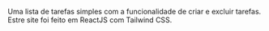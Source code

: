Uma lista de tarefas simples com a funcionalidade de criar e excluir tarefas. Estre site foi feito em ReactJS com Tailwind CSS.
